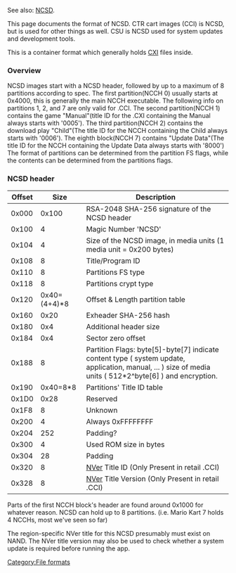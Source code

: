 See also: [NCSD](NCSD "wikilink").

This page documents the format of NCSD. CTR cart images (CCI) is NCSD,
but is used for other things as well. CSU is NCSD used for system
updates and development tools.

This is a container format which generally holds [CXI](CXI "wikilink")
files inside.

### Overview

NCSD images start with a NCSD header, followed by up to a maximum of 8
partitions according to spec. The first partition(NCCH 0) usually starts
at 0x4000, this is generally the main NCCH executable. The following
info on partitions 1, 2, and 7 are only valid for .CCI. The second
partition(NCCH 1) contains the game "Manual"(title ID for the .CXI
containing the Manual always starts with '0005'). The third
partition(NCCH 2) contains the download play "Child"(The title ID for
the NCCH containing the Child always starts with '0006'). The eighth
block(NCCH 7) contains "Update Data"(The title ID for the NCCH
containing the Update Data always starts with '8000') The format of
partitions can be determined from the partition FS flags, while the
contents can be determined from the partitions flags.

### NCSD header

| Offset | Size          | Description                                                                                                                                                     |
|--------|---------------|-----------------------------------------------------------------------------------------------------------------------------------------------------------------|
| 0x000  | 0x100         | RSA-2048 SHA-256 signature of the NCSD header                                                                                                                   |
| 0x100  | 4             | Magic Number 'NCSD'                                                                                                                                             |
| 0x104  | 4             | Size of the NCSD image, in media units (1 media unit = 0x200 bytes)                                                                                             |
| 0x108  | 8             | Title/Program ID                                                                                                                                                |
| 0x110  | 8             | Partitions FS type                                                                                                                                              |
| 0x118  | 8             | Partitions crypt type                                                                                                                                           |
| 0x120  | 0x40=(4+4)\*8 | Offset & Length partition table                                                                                                                                 |
| 0x160  | 0x20          | Exheader SHA-256 hash                                                                                                                                           |
| 0x180  | 0x4           | Additional header size                                                                                                                                          |
| 0x184  | 0x4           | Sector zero offset                                                                                                                                              |
| 0x188  | 8             | Partition Flags: byte\[5\]-byte\[7\] indicate content type ( system update, application, manual, ... ) size of media units ( 512\*2^byte\[6\] ) and encryption. |
| 0x190  | 0x40=8\*8     | Partitions' Title ID table                                                                                                                                      |
| 0x1D0  | 0x28          | Reserved                                                                                                                                                        |
| 0x1F8  | 8             | Unknown                                                                                                                                                         |
| 0x200  | 4             | Always 0xFFFFFFFF                                                                                                                                               |
| 0x204  | 252           | Padding?                                                                                                                                                        |
| 0x300  | 4             | Used ROM size in bytes                                                                                                                                          |
| 0x304  | 28            | Padding                                                                                                                                                         |
| 0x320  | 8             | [NVer](NVer "wikilink") Title ID (Only Present in retail .CCI)                                                                                                  |
| 0x328  | 8             | [NVer](NVer "wikilink") Title Version (Only Present in retail .CCI)                                                                                             |

Parts of the first NCCH block's header are found around 0x1000 for
whatever reason. NCSD can hold up to 8 partitions. (i.e. Mario Kart 7
holds 4 NCCHs, most we've seen so far)

The region-specific NVer title for this NCSD presumably must exist on
NAND. The NVer title version may also be used to check whether a system
update is required before running the app.

[Category:File formats](Category:File_formats "wikilink")